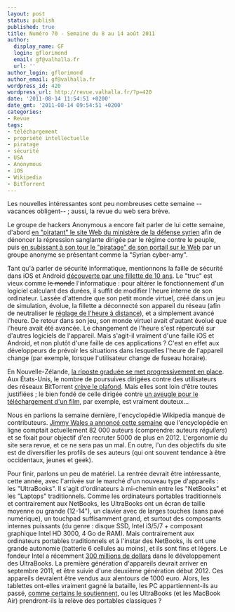 ```yaml
---
layout: post
status: publish
published: true
title: Numéro 70 - Semaine du 8 au 14 août 2011
author:
  display_name: GF
  login: gflorimond
  email: gf@valhalla.fr
  url: ''
author_login: gflorimond
author_email: gf@valhalla.fr
wordpress_id: 420
wordpress_url: http://revue.valhalla.fr/?p=420
date: '2011-08-14 11:54:51 +0200'
date_gmt: '2011-08-14 09:54:51 +0200'
categories:
- Revue
tags:
- téléchargement
- propriété intellectuelle
- piratage
- sécurité
- USA
- Anonymous
- iOS
- Wikipedia
- BitTorrent
---
```

<p>Les nouvelles intéressantes sont peu nombreuses cette semaine --vacances obligent-- ; aussi, la revue du web sera brève.</p>
<p>Le groupe de hackers Anonymous a encore fait parler de lui cette semaine, d'abord <a href="http://www.numerama.com/magazine/19524-anonymous-pirate-le-site-du-ministere-de-la-defense-de-syrie.html">en "piratant" le site Web du ministère de la défense syrien</a> afin de dénoncer la répression sanglante dirigée par le régime contre le peuple, puis <a href="http://www.numerama.com/magazine/19533-une-cyber-armee-syrienne-s-attaque-a-anonymous.html">en subissant à son tour le "piratage" de son portail sur le Web</a> par un groupe anonyme se présentant comme la "Syrian cyber-amy".</p>
<p>Tant qu'à parler de sécurité informatique, mentionnons la faille de sécurité dans iOS et Android <a href="http://www.pcinpact.com/actu/news/64982-defcon-kids-faille-bug-ios-android.htm">découverte par une fillette de 10 ans</a>. Le "truc" est vieux comme <s>le monde</s> l'informatique : pour altérer le fonctionnement d'un logiciel calculant des durées, il suffit de modifier l'heure interne de son ordinateur. Lassée d'attendre que son petit monde virtuel, créé dans un jeu de simulation, évolue, la fillette a déconnecté son appareil du réseau (afin de neutraliser le <a href="http://www.ntp.org/">réglage de l'heure à distance</a>), et a simplement avancé l'heure. De retour dans son jeu, son monde virtuel avait d'autant évolué que l'heure avait été avancée. Le changement de l'heure s'est répercuté sur d'autres logiciels de l'appareil. Mais s'agit-il vraiment d'une faille iOS et Android, et non plutôt d'une faille de ces applications ? C'est en effet aux développeurs de prévoir les situations dans lesquelles l'heure de l'appareil change (par exemple, lorsque l'utilisateur change de fuseau horaire).</p>
<p>En Nouvelle-Zélande, <a href="http://www.numerama.com/magazine/19551-la-riposte-graduee-se-met-en-place-en-nouvelle-zelande.html">la riposte graduée se met progressivement en place</a>. Aux États-Unis, le nombre de poursuives dirigées contre des utilisateurs des réseaux BitTorrent <a href="http://www.pcinpact.com/actu/news/64996-bittorrent-poursuites-telechargement-illegal.htm">crève le plafond</a>. Mais elles sont loin d'être toutes justifiées ; le bien fondé de celle dirigée contre <a href="http://www.pcinpact.com/actu/news/65015-bittorrent-aveugle-telechargement-film-pornographique.htm">un aveugle pour le téléchargement d'un film</a>, par exemple, est vraiment douteux...</p>
<p>Nous en parlions la semaine dernière, l'encyclopédie Wikipedia manque de contributeurs. <a href="http://www.lemondeinformatique.fr/actualites/lire-wikipedia-recherche-5-000-contributeurs-34356.html">Jimmy Wales a annoncé cette semaine</a> que l'encyclopédie en ligne comptait actuellement 82 000 auteurs (comprendre: auteurs <i>réguliers</i>) et se fixait pour objectif d'en recruter 5000 de plus en 2012. L'ergonomie du site sera revue, et ce ne sera pas un mal. En outre, l'un des objectifs du site est de diversifier les profils de ses auteurs (qui ont souvent tendance à être occidentaux, jeunes et geek).</p>
<p>Pour finir, parlons un peu de matériel. La rentrée devrait être intéressante, cette année, avec l'arrivée sur le marché d'un nouveau type d'appareils : les "UltraBooks". Il s'agit d'ordinateurs à mi-chemin entre les "NetBooks" et les "Laptops" traditionnels. Comme les ordinateurs portables traditionnels et contrairement aux NetBooks, les UltraBooks ont un écran de taille moyenne ou grande (12-14"), un clavier avec de larges touches (sans pavé numérique), un touchpad suffisamment grand, et surtout des composants internes puissants (du genre : disque SSD, Intel i3/5/7 + composant graphique Intel HD 3000, 4 Go de RAM). Mais contrairement aux ordinateurs portables traditionnels et à l'instar des NetBooks, ils ont une grande autonomie (batterie 6 cellules au moins), et ils sont fins et légers. Le fondeur Intel a récemment <a href="http://www.pcinpact.com/actu/news/65030-intel-ultrabook-investissement-technologies-.htm">300 millions de dollars</a> dans le développement des UltraBooks. La première génération d'appareils devrait arriver en septembre 2011, et être suivie d'une deuxième génération début 2012. Ces appareils devraient être vendus aux alentours de 1000 euro. Alors, les tablettes ont-elles vraiment gagné la bataille, les PC appartiennent-ils au passé, <a href="http://www.lemondeinformatique.fr/actualites/lire-ibm-declare-la-fin-de-l-ere-du-pc-microsoft-parle-de-l-ere-pc-plus-34394.html">comme certains le soutiennent</a>, ou les UltraBooks (et les MacBook Air) prendront-ils la relève des portables classiques ?</p>
